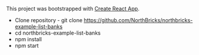 This project was bootstrapped with [Create React App](https://github.com/facebookincubator/create-react-app).


- Clone repository - git clone https://github.com/NorthBricks/northbricks-example-list-banks
- cd northbricks-example-list-banks
- npm install
- npm start